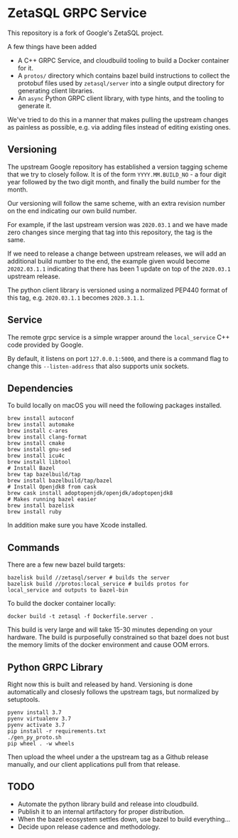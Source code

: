 ZetaSQL GRPC Service
====================

This repository is a fork of Google's ZetaSQL project.

A few things have been added

* A C++ GRPC Service, and cloudbuild tooling
  to build a Docker container for it.
* A `protos/` directory which contains bazel build instructions to
  collect the protobuf files used by `zetasql/server` into
  a single output directory for generating client libraries.
* An `async` Python GRPC client library, with type hints, and
  the tooling to generate it.

We've tried to do this in a manner that makes pulling the upstream changes as
painless as possible, e.g. via adding files instead of editing existing ones.


Versioning
----------

The upstream Google repository has established a version tagging scheme that we
try to closely follow. It is of the form `YYYY.MM.BUILD_NO` - a four digit year
followed by the two digit month, and finally the build number for the month.

Our versioning will follow the same scheme, with an extra revision number on
the end indicating our own build number.

For example, if the last upstream version was `2020.03.1` and we have made
zero changes since merging that tag into this repository, the tag is the same.

If we need to release a change between upstream releases, we will add an
additional build number to the end, the example given would become
`20202.03.1.1` indicating that there has been 1 update on top of the
`2020.03.1` upstream release.

The python client library is versioned using a normalized PEP440 format of
this tag, e.g. `2020.03.1.1` becomes `2020.3.1.1`.

Service
-------

The remote grpc service is a simple wrapper around the `local_service`
C++ code provided by Google.

By default, it listens on port `127.0.0.1:5000`, and there is a command flag
to change this `--listen-address` that also supports unix sockets.

Dependencies
--------

To build locally on macOS you will need the following packages installed.

```console
brew install autoconf
brew install automake
brew install c-ares
brew install clang-format
brew install cmake
brew install gnu-sed
brew install icu4c
brew install libtool
# Install Bazel
brew tap bazelbuild/tap
brew install bazelbuild/tap/bazel
# Install Openjdk8 from cask
brew cask install adoptopenjdk/openjdk/adoptopenjdk8
# Makes running bazel easier
brew install bazelisk
brew install ruby
```

In addition make sure you have Xcode installed.

Commands
--------

There are a few new bazel build targets:

```console
bazelisk build //zetasql/server # builds the server
bazelisk build //protos:local_service # builds protos for local_service and outputs to bazel-bin
```

To build the docker container locally:

```console
docker build -t zetasql -f Dockerfile.server .
```

This build is very large and will take 15-30 minutes depending on your
hardware. The build is purposefully constrained so that bazel does not bust the
memory limits of the docker environment and cause OOM errors.


Python GRPC Library
-------------------

Right now this is built and released by hand. Versioning is done automatically
and closesly follows the upstream tags, but normalized by setuptools.

```console
pyenv install 3.7
pyenv virtualenv 3.7
pyenv activate 3.7
pip install -r requirements.txt
./gen_py_proto.sh
pip wheel . -w wheels
```

Then upload the wheel under a the upstream tag as a Github
release manually, and our client applications pull from that release.

TODO
----

* Automate the python library build and release into cloudbuild.
* Publish it to an internal artifactory for proper distribution.
* When the bazel ecosystem settles down, use bazel to build everything...
* Decide upon release cadence and methodology.

